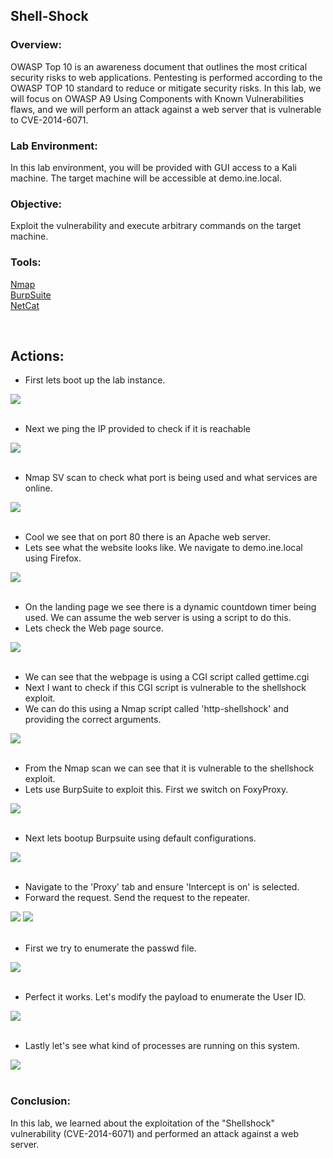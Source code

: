 

<h2>Shell-Shock</h2>


<h3>Overview:</h3>

OWASP Top 10 is an awareness document that outlines the most critical security risks to web applications. Pentesting is performed according to the OWASP TOP 10 standard to reduce or mitigate security risks.
In this lab, we will focus on OWASP A9 Using Components with Known Vulnerabilities flaws, and we will perform an attack against a web server that is vulnerable to CVE-2014-6071.

<h3>Lab Environment:</h3>
In this lab environment, you will be provided with GUI access to a Kali machine. The target machine will be accessible at demo.ine.local.

<h3>Objective:</h3>
Exploit the vulnerability and execute arbitrary commands on the target machine.

<h3>Tools:</h3>

[Nmap](https://nmap.org/) <br />
[BurpSuite](https://portswigger.net/burp/documentation/desktop/getting-started/download-and-install) <br />
[NetCat](https://nmap.org/ncat/)

<br />

<p align="center">
  
<h2>Actions:</h2>

- First lets boot up the lab instance.
<img src="https://i.imgur.com/ArGcLEH.jpeg"/>


<br />
<br />

- Next we ping the IP provided to check if it is reachable
<img src="https://i.imgur.com/Bvd4dhX_d.webp?maxwidth=760&fidelity=grand"/>


<br />
<br />

- Nmap SV scan to check what port is being used and what services are online.
<img src="https://i.imgur.com/fiN4EAH_d.webp?maxwidth=760&fidelity=grand"/>


<br />
<br />

- Cool we see that on port 80 there is an Apache web server.
- Lets see what the website looks like. We navigate to demo.ine.local using Firefox.
<img src="https://i.imgur.com/7T7eZVC_d.webp?maxwidth=760&fidelity=grand"/>


<br />
<br />

- On the landing page we see there is a dynamic countdown timer being used. We can assume the web server is using a script to do this.
- Lets check the Web page source.
<img src="https://i.imgur.com/FSIIy4o_d.webp?maxwidth=760&fidelity=grand"/>


<br />
<br />

- We can see that the webpage is using a CGI script called gettime.cgi
- Next I want to check if this CGI script is vulnerable to the shellshock exploit.
- We can do this using a Nmap script called 'http-shellshock' and providing the correct arguments.
<img src="https://i.imgur.com/Imwc761.jpeg"/>


<br />
<br />

- From the Nmap scan we can see that it is vulnerable to the shellshock exploit.
- Lets use BurpSuite to exploit this. First we switch on FoxyProxy.
<img src="https://i.imgur.com/17acyhU.jpeg"/>


<br />
<br />

- Next lets bootup Burpsuite using default configurations.
<img src="https://i.imgur.com/opQIGM4.jpeg"/>


<br />
<br />

- Navigate to the 'Proxy' tab and ensure 'Intercept is on' is selected.
- Forward the request. Send the request to the repeater.
<img src="https://i.imgur.com/rJs20aR_d.webp?maxwidth=760&fidelity=grand"/>
<img src="https://i.imgur.com/uD9A7j6.jpeg"/>


<br />
<br />

- First we try to enumerate the passwd file.
<img src="https://i.imgur.com/w0qFNEv.jpeg"/>


<br />
<br />

- Perfect it works. Let's modify the payload to enumerate the User ID.
<img src="https://i.imgur.com/GttOyvB.jpeg"/>


<br />
<br />

- Lastly let's see what kind of processes are running on this system.
<img src="https://i.imgur.com/nPzH8OJ.jpeg"/>


<br />
<br />

<h3>Conclusion:</h3>
In this lab, we learned about the exploitation of the "Shellshock" vulnerability (CVE-2014-6071) and performed an attack against a web server.


<!--
 ```diff
- text in red
+ text in green
! text in orange
# text in gray
@@ text in purple (and bold)@@
```
--!>
